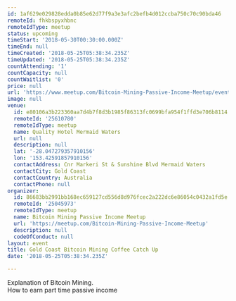 ```yaml
---
id: 1af629e029828edda0b85e62d77f9a3e3afc2befb4d012ccba750c70c90bda46
remoteId: fhkbspyxhbnc
remoteIdType: meetup
status: upcoming
timeStart: '2018-05-30T00:30:00.000Z'
timeEnd: null
timeCreated: '2018-05-25T05:38:34.235Z'
timeUpdated: '2018-05-25T05:38:34.235Z'
countAttending: '1'
countCapacity: null
countWaitlist: '0'
price: null
url: 'https://www.meetup.com/Bitcoin-Mining-Passive-Income-Meetup/events/251084462/'
image: null
venue:
  id: e80106a3b223360aa7d4b7f8d3b1985f86313fc0699bfa954f1ffd3e706b8114
  remoteId: '25610780'
  remoteIdType: meetup
  name: Quality Hotel Mermaid Waters
  url: null
  description: null
  lat: '-28.047279357910156'
  lon: '153.42591857910156'
  contactAddress: Cnr Markeri St & Sunshine Blvd Mermaid Waters
  contactCity: Gold Coast
  contactCountry: Australia
  contactPhone: null
organizer:
  id: 86683bb2991bb168ec659127cd556d8d976fcec2a222dc6e86054c0432a1fd5e
  remoteId: '25045973'
  remoteIdType: meetup
  name: Bitcoin Mining Passive Income Meetup
  url: 'https://meetup.com/Bitcoin-Mining-Passive-Income-Meetup'
  description: null
  codeOfConduct: null
layout: event
title: Gold Coast Bitcoin Mining Coffee Catch Up
date: '2018-05-25T05:38:34.235Z'

---
```

<p>Explanation of Bitcoin Mining.<br/>How to earn part time passive income</p>
